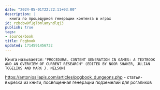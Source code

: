 ```yaml
---
date: "2024-05-01T22:22:11+03:00"
description: |
  книга по процедурной генерации контента в играх
id: rzbcbw0f1glbmlamyndlqj3
publish: true
tags:
- source/book
title: Pcgbook
updated: 1714591456732
---
```


Книга называется: 
`"PROCEDURAL CONTENT GENERATION IN GAMES: A TEXTBOOK AND AN OVERVIEW OF CURRENT RESEARCH" (EDITED BY NOOR SHAKER, JULIAN TOGELIUS AND MARK J. NELSON)`

<https://antoniosliapis.com/articles/pcgbook_dungeons.php> - статья-вырезка из книги, посвященная генерации подземелий для рогаликов